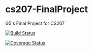 # cs207-FinalProject
G5's Final Project for CS207

[![Build Status](https://travis-ci.org/CS207-G5/cs207-FinalProject.svg?branch=master)](https://travis-ci.org/CS207-G5/cs207-FinalProject)

[![Coverage Status](https://coveralls.io/repos/github/CS207-G5/cs207-FinalProject/badge.svg?branch=master)](https://coveralls.io/github/CS207-G5/cs207-FinalProject?branch=master)
